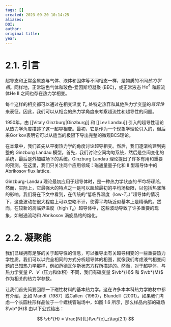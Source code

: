```yaml
---
tags: []
created: 2023-09-20 10:14:25
aliases: 
DOI: 
author: 
original title: 
year:
---
```

# 2.1. 引言

超导态和正常金属态与气体、液体和固体等不同相态一样，是物质的不同*热力学相*。同样地，正常玻色气体和玻色-爱因斯坦凝聚 (BEC)，或正常液态 $\text{He}^4$ 和超流体He II 之间也存在热力学相变。

每个这样的相变都可以通过在相变温度 $T_c$ 处特定热容和其他热力学变量的*奇异性*来表征。因此，我们可以从相变的热力学角度来考察超流性和超导性的问题。

1950年，由 [[Vitaly Ginzburg|Ginzburg]] 和 [[Lev Landau]] 引入的超导性理论从热力学角度描述了这一超导相变。最初，它是作为一个现象学理论引入的，但后来Gor'kov表明它可以从适当的极限下导出完整的微观BCS理论。

在本章中，我们首先从平衡热力学的角度讨论超导相变。然后，我们逐渐构建到完整的 Ginzburg Landau 模型。首先，我们讨论空间均匀系统，然后是空间变化的系统，最后是外加磁场下的系统。Ginzburg Landau 理论提出了许多有用和重要的预测。在这里，我们只关注两个应用领域：磁通量量子化和 II 型超导体中的 Abrikosov flux lattice.

Ginzburg-Landau 理论最初应用于超导体时，是一种热力学状态的*平均场理论*。然而，实际上，它最强大的特点之一是可以超越最初的平均场极限，以包括热涨落的影响。我们将在下文中看到，在传统的“低临界温度（low-$T_c$）”超导体的情况下，这些波动在很大程度上可以忽略不计，使得平均场近似基本上是精确的。然而，在较新的高临界温度（high $T_c$）超导体中，这些波动导致了许多重要的现象，如磁通流动和 Abrikosov 涡旋晶格的熔化。

# 2.2. 凝聚能

我们已经拥有足够的关于超导性的信息，可以推导出有关超导相变的一些重要热力学性质。我们可以以完全相同的方式分析超导体的相图，就像我们考虑液气相变问题的已知热力学那样，例如范德瓦尔斯状态方程所描述的。然而，对于超导体，与热力学变量 $P$、$V$（压力和体积）不同，我们有磁变量 $\vb*{H}$ 和 $\vb*{M}$ 作为相关的热力学参数。

让我们首先简要回顾一下磁性材料的基本热力学。这在许多本本科热力学教材中都有介绍，比如 Mandl（1987）或Callen（1960），Blundell（2001）。如果我们考虑一个长圆柱形样品位于一个螺线管磁场中，如图 1.6 所示，那么样品内部的磁场 $\vb*{H}$ 由以下公式给出：

$$
\vb*{H} = \frac{N}{L}I\vu*{e}_z\tag{2.1}
$$
